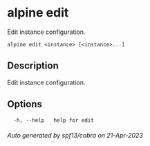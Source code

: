 # alpine edit

Edit instance configuration.

```
alpine edit <instance> [<instance>...]
```

## Description

Edit instance configuration.

## Options

```
  -h, --help   help for edit
```

###### Auto generated by spf13/cobra on 21-Apr-2023
